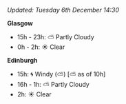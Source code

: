 *Updated: Tuesday 6th December 14:30*

**Glasgow**

* 15h - 23h: :partly_sunny: Partly Cloudy
* 0h - 2h: :sunny: Clear

**Edinburgh**

* 15h: :cyclone: Windy (:partly_sunny:) [:partly_sunny: as of 10h]
* 16h - 1h: :partly_sunny: Partly Cloudy
* 2h: :sunny: Clear
